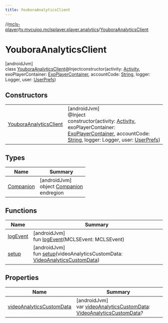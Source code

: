 ```yaml
---
title: YouboraAnalyticsClient
---
```

//[mcls-player](../../../index.html)/[tv.mycujoo.mclsplayer.player.analytics](../index.html)/[YouboraAnalyticsClient](index.html)



# YouboraAnalyticsClient



[androidJvm]\
class [YouboraAnalyticsClient](index.html)@Injectconstructor(activity: [Activity](https://developer.android.com/reference/kotlin/android/app/Activity.html), exoPlayerContainer: [ExoPlayerContainer](../../tv.mycujoo.mclsplayer.player.utils/-exo-player-container/index.html), accountCode: [String](https://kotlinlang.org/api/latest/jvm/stdlib/kotlin/-string/index.html), logger: Logger, user: [UserPrefs](../../tv.mycujoo.mclsplayer.player.user/-user-prefs/index.html))



## Constructors


| | |
|---|---|
| [YouboraAnalyticsClient](-youbora-analytics-client.html) | [androidJvm]<br>@Inject<br>constructor(activity: [Activity](https://developer.android.com/reference/kotlin/android/app/Activity.html), exoPlayerContainer: [ExoPlayerContainer](../../tv.mycujoo.mclsplayer.player.utils/-exo-player-container/index.html), accountCode: [String](https://kotlinlang.org/api/latest/jvm/stdlib/kotlin/-string/index.html), logger: Logger, user: [UserPrefs](../../tv.mycujoo.mclsplayer.player.user/-user-prefs/index.html)) |


## Types


| Name | Summary |
|---|---|
| [Companion](-companion/index.html) | [androidJvm]<br>object [Companion](-companion/index.html)<br>endregion |


## Functions


| Name | Summary |
|---|---|
| [logEvent](log-event.html) | [androidJvm]<br>fun [logEvent](log-event.html)(MCLSEvent: MCLSEvent) |
| [setup](setup.html) | [androidJvm]<br>fun [setup](setup.html)(videoAnalyticsCustomData: [VideoAnalyticsCustomData](../-video-analytics-custom-data/index.html)) |


## Properties


| Name | Summary |
|---|---|
| [videoAnalyticsCustomData](video-analytics-custom-data.html) | [androidJvm]<br>var [videoAnalyticsCustomData](video-analytics-custom-data.html): [VideoAnalyticsCustomData](../-video-analytics-custom-data/index.html)? |

